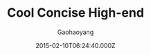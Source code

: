---
title: Cool Concise High-end
github: 'https://github.com/Gaohaoyang/gaohaoyang.github.io'
demo: 'https://gaohaoyang.github.io/'
author: Gaohaoyang
ssg:
  - Jekyll
cms:
  - No Cms
date: 2015-02-10T06:24:40.000Z
github_branch: master
description: "blog & blog theme\U0001F918"
stale: false
---